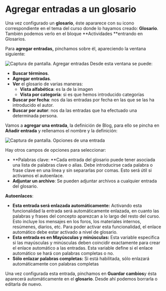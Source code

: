 
# Agregar entradas a un glosario

Una vez configurado un **glosario**, éste apararece con su icono correspondiente en el tema del curso donde lo hayamos creado: **Glosario**. También podemos verlo en el bloque **Actividades **entrando en Glosarios.

Para **agregar entradas,** pinchamos sobre él, apareciendo la ventana siguiente:

![Captura de pantalla. Agregar entradas](/assets/Selección_273.png)
Desde esta ventana se puede:

- **Buscar términos**.
- **Agregar entradas**.
- **Ver** el glosario de varias maneras:
    - **Vista alfabética**: es la de la imagen
    - **Vista por categoría**: si es que hemos introducido categorías
- **Buscar por fecha**: nos da las entradas por fecha en las que se las ha introducido el autor.
- **Buscar por autor**: nos da las entradas que ha efectuado una determinada persona.

Vamos a **agregar una entrada**, la definición de Blog, para ello se pincha en **Añadir entrada** y rellenamos el nombre y la definición:


![Captura de pantalla. Opciones de una entrada](/assets/Selección_275.png)

Hay otros campos de opciones para seleccionar:

- **Palabras clave: **Cada entrada del glosario puede tener asociada una lista de palabras clave o alias. Debe introducirse cada palabra o frase clave en una línea y sin separarlas por comas. Esto será útil si activamos el autoenlace.
- **Adjuntar un archivo**: Se pueden adjuntar archivos a cualquier entrada del glosario.

**Autoenlaces**:

- **Esta entrada será enlazada automáticamente:** Activando esta funcionalidad la entrada será automáticamente enlazada, en cuanto las palabras y frases del concepto aparezcan a lo largo del resto del curso. Esto incluye los mensajes en los foros, los materiales internos, resúmenes, diarios, etc. Para poder activar esta funcionalidad, el enlace automático debe estar activado a nivel de glosario.
- **Esta entrada es en Mayúsculas y minúsculas:** Esta variable especifica si las mayúsculas y minúsculas deben coincidir exactamente para crear el enlace automático a las entradas. Esta variable define si el enlace automático se hará con palabras completas o no.
- **Sólo enlazar palabras completas:** Si está habilitada, sólo enlazará automáticamente con palabras completas

Una vez configurada esta entrada, pinchamos en **Guardar cambios**y ésta aparecerá automáticamente en el **glosario**. Desde ahí podemos borrarla o editarla de nuevo.
